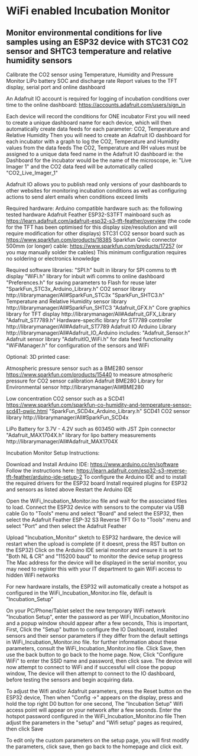 # WiFi enabled Incubation Monitor

##   Monitor environmental conditions for live samples using an ESP32 device with STC31 CO2 sensor and SHTC3 temperature and relative humidity sensors

Calibrate the CO2 sensor using Temperature, Humidity and Pressure
Monitor LiPo battery SOC and discharge rate
Report values to the TFT display, serial port and online dashboard

An Adafruit IO account is required for logging of incubation conditions over time to the online dashboard: https://accounts.adafruit.com/users/sign_in

Each device will record the conditions for ONE incubator
First you will need to create a unique dashboard name for each device, which will then automatically create data feeds for each parameter: CO2, Temperature and Relative Humidity
Then you will need to create an Adafruit IO dashboard for each incubator with a graph to log the CO2, Temperature and Humidity values from the data feeds
The CO2, Temperature and RH values must be assigned to a unique data feed name in the Adafruit IO dashboard
ie: the Dashboard for the incubator would be the name of the microscope, ie: "Live Imager 1" and the CO2 data feed will be automatically called "CO2_Live_Imager_1"

Adafruit IO allows you to publish read only versions of your dashboards to other websites for monitoring incubation conditions as well as configuring actions to send alert emails when conditions exceed limits


Required hardware:
Arduino compatible hardware such as: the following tested hardware
Adafruit Feather ESP32-S3TFT mainboard such as https://learn.adafruit.com/adafruit-esp32-s3-tft-feather/overview (the code for the TFT has been optimised for this display size/resolution and will require modification for other displays)
STC31 CO2 sensor board such as https://www.sparkfun.com/products/18385
Sparkfun Qwiic connector 500mm (or longer) cable: https://www.sparkfun.com/products/17257 (or you may manually solder the cables)
This minimum configuration requires no soldering or electronics knowledge

Required software libraries:
"SPI.h" built in library for SPI comms to tft display
"WiFi.h" library for inbuit wifi comms to online dashboard
"Preferences.h" for saving parameters to Flash for reuse later
"SparkFun_STC3x_Arduino_Library.h" CO2 sensor library http://librarymanager/All#SparkFun_STC3x
"SparkFun_SHTC3.h" Temperature and Relative Humidity sensor library http://librarymanager/All#SparkFun_SHTC3
"Adafruit_GFX.h" Core graphics library for TFT display http://librarymanager/All#Adafruit_GFX_Library
"Adafruit_ST7789.h" Hardware-specific library for ST7789 controller http://librarymanager/All#Adafruit_ST7789
Adafruit IO Arduino Library http://librarymanager/All#Adafruit_IO_Arduino
  includes: 
    "Adafruit_Sensor.h" Adafruit sensor library 
    "AdafruitIO_WiFi.h" for data feed functionality 
    "WiFiManager.h" for configuration of the sensors and WiFi 



Optional:
3D printed case: 

Atmospheric pressure sensor such as a BME280 sensor https://www.sparkfun.com/products/15440 to measure atmospheric pressure for CO2 sensor calibration
Adafruit BME280 Library for Environmental sensor http://librarymanager/All#BME280

Low concentration CO2 sensor such as a SCD41 https://www.sparkfun.com/sparkfun-co-humidity-and-temperature-sensor-scd41-qwiic.html
"SparkFun_SCD4x_Arduino_Library.h"  SCD41 CO2 sensor library http://librarymanager/All#SparkFun_SCD4x

LiPo Battery for 3.7V - 4.2V such as 603450 with JST 2pin connector 
"Adafruit_MAX1704X.h" library for lipo battery measurements http://librarymanager/All#Adafruit_MAX1704X



Incubation Monitor Setup Instructions:

  Download and Install Arduino IDE: https://www.arduino.cc/en/software
  Follow the instructions here: https://learn.adafruit.com/esp32-s3-reverse-tft-feather/arduino-ide-setup-2
  To configure the Arduino IDE and to install the required drivers for the ESP32 board
  Install required plugins for ESP32 and sensors as listed above
  Restart the Arduino IDE

  Open the WiFi_Incubation_Monitor.ino file and wait for the associated files to load.
  Connect the ESP32 device with sensors to the computer via USB cable
  Go to "Tools" menu and select "Board" and select the ESP32, then select the Adafruit Feather ESP-32 S3 Reverse TFT
  Go to "Tools" menu and select "Port" and then select the Adafruit Feather 

  Upload "Incubation_Monitor" sketch to ESP32 hardware, the device will restart when the upload is complete (if it doesnt, press the RST button on the ESP32)
  Click on the Arduino IDE serial monitor and ensure it is set to "Both NL & CR" and "115200 baud" to monitor the device setup progress
  The Mac address for the device will be displayed in the serial monitor, you may need to register this with your IT department to gain WiFi access to hidden WiFi networks

  For new hardware installs, the ESP32 will automatically create a hotspot as configured in the WiFi_Incubation_Monitor.ino file, default is "Incubation_Setup"
    
  On your PC/Phone/Tablet select the new temporary WiFi network "Incubation Setup", enter the password as per WiFi_Incubation_Monitor.ino and a popup window should appear after a few seconds,
  This is important, First, Click the "Setup" button to configure the IO Dashboard, installed sensors and their sensor parameters if they differ from the default settings in WiFi_Incubation_Monitor.ino file.
    for further information about these parameters, consult the WiFi_Incubation_Monitor.ino file.
  Click Save, then use the back button to go back to the home page.
  Now, Click "Configure WiFi" to enter the SSID name and password, then click save.
  The device will now attempt to connect to WiFi and if successful will close the popup window, 
  The device will then attempt to connect to the IO dashboard, before testing the sensors and begin acquiring data.
  

To adjust the Wifi and/or Adafruit parameters, press the Reset button on the ESP32 device, 
Then when "Config ->" appears on the display, press and hold the top right D0 button for one second, 
The "Incubation Setup" Wifi access point will appear on your network after a few seconds.
Enter the hotspot password configured in the WiFi_Incubation_Monitor.ino file 
Then adjust the parameters in the "setup" and "Wifi setup" pages as required, then click Save

To edit only the custom parameters on the setup page, you will first modify the parameters, click save, then go back to the homepage and click exit.




